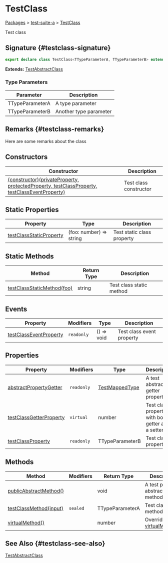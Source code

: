 # TestClass

[Packages](/) > [test-suite-a](/test-suite-a/) > [TestClass](/test-suite-a/testclass-class/)

Test class

## Signature {#testclass-signature}

```typescript
export declare class TestClass<TTypeParameterA, TTypeParameterB> extends TestAbstractClass
```

**Extends:** [TestAbstractClass](/test-suite-a/testabstractclass-class/)

### Type Parameters

| Parameter | Description |
| --- | --- |
| TTypeParameterA | A type parameter |
| TTypeParameterB | Another type parameter |

## Remarks {#testclass-remarks}

Here are some remarks about the class

## Constructors

| Constructor | Description |
| --- | --- |
| [(constructor)(privateProperty, protectedProperty, testClassProperty, testClassEventProperty)](/test-suite-a/testclass-class/_constructor_-constructor) | Test class constructor |

## Static Properties

| Property | Type | Description |
| --- | --- | --- |
| [testClassStaticProperty](/test-suite-a/testclass-class/testclassstaticproperty-property) | (foo: number) => string | Test static class property |

## Static Methods

| Method | Return Type | Description |
| --- | --- | --- |
| [testClassStaticMethod(foo)](/test-suite-a/testclass-class/testclassstaticmethod-method) | string | Test class static method |

## Events

| Property | Modifiers | Type | Description |
| --- | --- | --- | --- |
| [testClassEventProperty](/test-suite-a/testclass-class/testclasseventproperty-property) | `readonly` | () => void | Test class event property |

## Properties

| Property | Modifiers | Type | Description |
| --- | --- | --- | --- |
| [abstractPropertyGetter](/test-suite-a/testclass-class/abstractpropertygetter-property) | `readonly` | [TestMappedType](/test-suite-a/testmappedtype-typealias/) | A test abstract getter property. |
| [testClassGetterProperty](/test-suite-a/testclass-class/testclassgetterproperty-property) | `virtual` | number | Test class property with both a getter and a setter. |
| [testClassProperty](/test-suite-a/testclass-class/testclassproperty-property) | `readonly` | TTypeParameterB | Test class property |

## Methods

| Method | Modifiers | Return Type | Description |
| --- | --- | --- | --- |
| [publicAbstractMethod()](/test-suite-a/testclass-class/publicabstractmethod-method) |  | void | A test public abstract method. |
| [testClassMethod(input)](/test-suite-a/testclass-class/testclassmethod-method) | `sealed` | TTypeParameterA | Test class method |
| [virtualMethod()](/test-suite-a/testclass-class/virtualmethod-method) |  | number | Overrides [virtualMethod()](/test-suite-a/testabstractclass-class/virtualmethod-method). |

## See Also {#testclass-see-also}

[TestAbstractClass](/test-suite-a/testabstractclass-class/)
